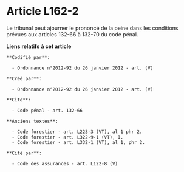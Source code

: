 # Article L162-2

Le tribunal peut ajourner le prononcé de la peine dans les conditions prévues aux articles 132-66 à 132-70 du code pénal.

**Liens relatifs à cet article**

	**Codifié par**:

	  - Ordonnance n°2012-92 du 26 janvier 2012 - art. (V)

	**Créé par**:

	  - Ordonnance n°2012-92 du 26 janvier 2012 - art. (V)

	**Cite**:

	  - Code pénal - art. 132-66

	**Anciens textes**:

	  - Code forestier - art. L223-3 (VT), al 1 phr 2.
	  - Code forestier - art. L322-9-1 (VT), I.
	  - Code forestier - art. L332-1 (VT), al 1, phr 2.

	**Cité par**:

	  - Code des assurances - art. L122-8 (V)
